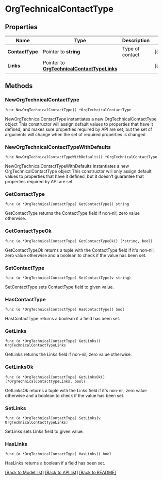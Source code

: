 # OrgTechnicalContactType

## Properties

Name | Type | Description | Notes
------------ | ------------- | ------------- | -------------
**ContactType** | Pointer to **string** | Type of contact | [optional] 
**Links** | Pointer to [**OrgTechnicalContactTypeLinks**](OrgTechnicalContactTypeLinks.md) |  | [optional] 

## Methods

### NewOrgTechnicalContactType

`func NewOrgTechnicalContactType() *OrgTechnicalContactType`

NewOrgTechnicalContactType instantiates a new OrgTechnicalContactType object
This constructor will assign default values to properties that have it defined,
and makes sure properties required by API are set, but the set of arguments
will change when the set of required properties is changed

### NewOrgTechnicalContactTypeWithDefaults

`func NewOrgTechnicalContactTypeWithDefaults() *OrgTechnicalContactType`

NewOrgTechnicalContactTypeWithDefaults instantiates a new OrgTechnicalContactType object
This constructor will only assign default values to properties that have it defined,
but it doesn't guarantee that properties required by API are set

### GetContactType

`func (o *OrgTechnicalContactType) GetContactType() string`

GetContactType returns the ContactType field if non-nil, zero value otherwise.

### GetContactTypeOk

`func (o *OrgTechnicalContactType) GetContactTypeOk() (*string, bool)`

GetContactTypeOk returns a tuple with the ContactType field if it's non-nil, zero value otherwise
and a boolean to check if the value has been set.

### SetContactType

`func (o *OrgTechnicalContactType) SetContactType(v string)`

SetContactType sets ContactType field to given value.

### HasContactType

`func (o *OrgTechnicalContactType) HasContactType() bool`

HasContactType returns a boolean if a field has been set.

### GetLinks

`func (o *OrgTechnicalContactType) GetLinks() OrgTechnicalContactTypeLinks`

GetLinks returns the Links field if non-nil, zero value otherwise.

### GetLinksOk

`func (o *OrgTechnicalContactType) GetLinksOk() (*OrgTechnicalContactTypeLinks, bool)`

GetLinksOk returns a tuple with the Links field if it's non-nil, zero value otherwise
and a boolean to check if the value has been set.

### SetLinks

`func (o *OrgTechnicalContactType) SetLinks(v OrgTechnicalContactTypeLinks)`

SetLinks sets Links field to given value.

### HasLinks

`func (o *OrgTechnicalContactType) HasLinks() bool`

HasLinks returns a boolean if a field has been set.


[[Back to Model list]](../README.md#documentation-for-models) [[Back to API list]](../README.md#documentation-for-api-endpoints) [[Back to README]](../README.md)


